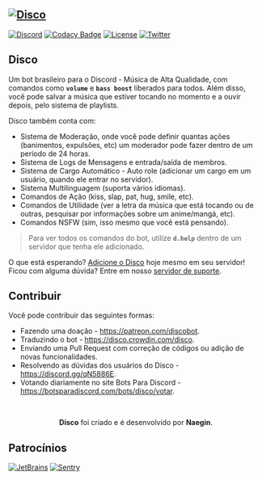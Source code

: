 [![Disco](https://i.imgur.com/DWa6iY0.png)][bot-invite-url]
---
[![Discord][discord-badge]][discord-url] [![Codacy Badge][codacy-badge]][codacy-url] [![License][license-badge]][license-url] 
[![Twitter][twitter-badge]][twitter-url] 

## Disco

Um bot brasileiro para o Discord - Música de Alta Qualidade, com comandos como **`volume`** e **`bass boost`** liberados para todos. Além disso, você pode salvar a música que estiver tocando no momento e a ouvir depois, pelo sistema de playlists.

Disco também conta com:
  - Sistema de Moderação, onde você pode definir quantas ações (banimentos, expulsões, etc) um moderador pode fazer dentro de um período de 24 horas.
  - Sistema de Logs de Mensagens e entrada/saída de membros.
  - Sistema de Cargo Automático - Auto role (adicionar um cargo em um usuário, quando ele entrar no servidor).
  - Sistema Multilinguagem (suporta vários idiomas).
  - Comandos de Ação (kiss, slap, pat, hug, smile, etc).
  - Comandos de Utilidade (ver a letra da música que está tocando ou de outras, pesquisar por informações sobre um anime/mangá, etc).
  - Comandos NSFW (sim, isso mesmo que você está pensando).

> Para ver todos os comandos do bot, utilize **`d.help`** dentro de um servidor que tenha ele adicionado.

O que está esperando? [Adicione o Disco][bot-invite-url] hoje mesmo em seu servidor! Ficou com alguma dúvida? Entre em nosso [servidor de suporte][discord-url].

## Contribuir

Você pode contribuir das seguintes formas:
  - Fazendo uma doação - <https://patreon.com/discobot>.
  - Traduzindo o bot - <https://disco.crowdin.com/disco>.
  - Enviando uma Pull Request com correção de códigos ou adição de novas funcionalidades.
  - Resolvendo as dúvidas dos usuários do Disco - <https://discord.gg/qN5886E>.
  - Votando diariamente no site Bots Para Discord - <https://botsparadiscord.com/bots/disco/votar>.
 
<br/>
<p align="center"><b>Disco</b> foi criado e é desenvolvido por <b>Naegin</b>.</p>

## Patrocínios

[![JetBrains][jetbrains-logo]][jetbrains-url]
[![Sentry][sentry-logo]][sentry-url]

[bot-invite-url]: https://is.gd/disco_github

[discord-badge]: https://img.shields.io/discord/516346444463210542?label=chat&logo=discord
[discord-url]: https://discord.gg/qN5886E

[codacy-badge]: https://api.codacy.com/project/badge/Grade/42cc1a8fc60b4cc9b84b489701d4faab
[codacy-url]: https://www.codacy.com/manual/Naegin/Disco?utm_source=github.com&amp;utm_medium=referral&amp;utm_content=Naegin/Disco&amp;utm_campaign=Badge_Grade

[license-badge]: https://img.shields.io/github/license/Naegin/Disco
[license-url]: https://github.com/Naegin/Disco/tree/master/LICENSE

[twitter-badge]: https://img.shields.io/twitter/follow/DiscoTheBot
[twitter-url]: https://twitter.com/DiscoTheBot

[jetbrains-logo]: https://i.imgur.com/sawuNl5.png
[jetbrains-url]: https://www.jetbrains.com/

[sentry-logo]: https://i.imgur.com/BIVgc65.png
[sentry-url]: https://sentry.io/